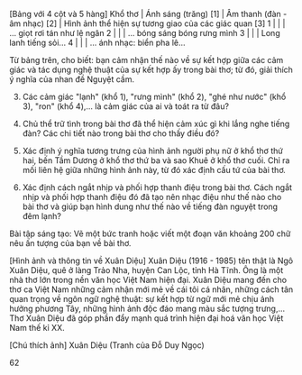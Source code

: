 [Bảng với 4 cột và 5 hàng]
Khổ thơ | Ánh sáng (trăng) [1] | Âm thanh (đàn - âm nhạc) [2] | Hình ảnh thể hiện sự tương giao của các giác quan [3]
1 | | | ... giọt rơi tán như lệ ngân
2 | | | ... bóng sáng bóng rưng mình
3 | | | Long lanh tiếng sỏi...
4 | | | ... ánh nhạc: biển pha lê...

Từ bảng trên, cho biết: bạn cảm nhận thế nào về sự kết hợp giữa các cảm giác và tác dụng nghệ thuật của sự kết hợp ấy trong bài thơ; từ đó, giải thích ý nghĩa của nhan đề Nguyệt cầm.

3. Các cảm giác "lạnh" (khổ 1), "rưng mình" (khổ 2), "ghé như nước" (khổ 3), "ron" (khổ 4),... là cảm giác của ai và toát ra từ đâu?

4. Chủ thể trữ tình trong bài thơ đã thể hiện cảm xúc gì khi lắng nghe tiếng đàn? Các chi tiết nào trong bài thơ cho thấy điều đó?

5. Xác định ý nghĩa tương trưng của hình ảnh người phụ nữ ở khổ thơ thứ hai, bến Tầm Dương ở khổ thơ thứ ba và sao Khuê ở khổ thơ cuối. Chỉ ra mối liên hệ giữa những hình ảnh này, từ đó xác định cấu tứ của bài thơ.

6. Xác định cách ngắt nhịp và phối hợp thanh điệu trong bài thơ. Cách ngắt nhịp và phối hợp thanh điệu đó đã tạo nên nhạc điệu như thế nào cho bài thơ và giúp bạn hình dung như thế nào về tiếng đàn nguyệt trong đêm lạnh?

Bài tập sáng tạo: Vẽ một bức tranh hoặc viết một đoạn văn khoảng 200 chữ nêu ấn tượng của bạn về bài thơ.

[Hình ảnh và thông tin về Xuân Diệu]
Xuân Diệu (1916 - 1985) tên thật là Ngô Xuân Diệu, quê ở làng Trảo Nha, huyện Can Lộc, tỉnh Hà Tĩnh. Ông là một nhà thơ lớn trong nền văn học Việt Nam hiện đại. Xuân Diệu mang đến cho thơ ca Việt Nam những cảm nhận mới mẻ về cái tôi cá nhân, những cách tân quan trọng về ngôn ngữ nghệ thuật: sự kết hợp từ ngữ mới mẻ chịu ảnh hưởng phương Tây, những hình ảnh độc đáo mang màu sắc tượng trưng,... Thơ Xuân Diệu đã góp phần đẩy mạnh quá trình hiện đại hoá văn học Việt Nam thế kỉ XX.

[Chú thích ảnh] Xuân Diệu (Tranh của Đỗ Duy Ngọc)

62